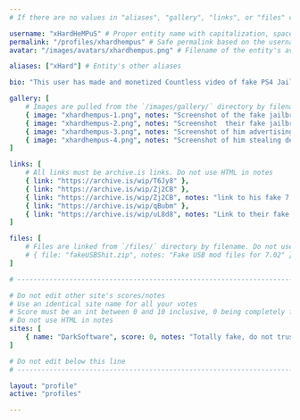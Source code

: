 ```yaml
---
# If there are no values in "aliases", "gallery", "links", or "files" comment that line out, do not just leave them empty

username: "xHardHeMPuS" # Proper entity name with capitalization, spaces, special characters, etc
permalink: "/profiles/xhardhempus" # Safe permalink based on the username (Lowercase & URI Decode), need to automate this
avatar: "/images/avatars/xhardhempus.png" # Filename of the entity's avatar uploaded to `/images/avatars/` directory, it will be displayed at 200px*200px. Will be `/images/avatars/blank.png` if commented out/blank

aliases: ["xHard"] # Entity's other aliases

bio: "This user has made and monetized Countless video of fake PS4 Jailbreaks from 5.xx all the way to current FWs and Hacks, additionally he has created his own forum charging people for 'VIP Access' to these fake hacks and for advertisement. This user can also been seen on Youtube and Twitter advertising his fake jailbreaks, in his free time he likes to steal devs tools or code without credit" # Entities bio, can use minimal HTML

gallery: [
    # Images are pulled from the `/images/gallery/` directory by filename. Do not use HTML in notes
    { image: "xhardhempus-1.png", notes: "Screenshot of the fake jailbreak" },
    { image: "xhardhempus-2.png", notes: "Screenshot  their fake jailbreak forum where the make money off ads" },
    { image: "xhardhempus-3.png", notes: "Screenshot of him advertising his fake PS4 jailbreak videos on Twitter" },
    { image: "xhardhempus-4.png", notes: "Screenshot of him stealing devs code without credit then redirecting to his scam site" }
]

links: [
    # All links must be archive.is links. Do not use HTML in notes
    { link: "https://archive.is/wip/T6Jy8" },
    { link: "https://archive.is/wip/Zj2CB" },
    { link: "https://archive.is/wip/Zj2CB", notes: "link to his fake 7.02 USB Mods  files down below" },
    { link: "https://archive.is/wip/qBubm" },
    { link: "https://archive.is/wip/uL8d8", notes: "Link to their fake forum" }
]

files: [
    # Files are linked from `/files/` directory by filename. Do not use HTML in notes
    # { file: "fakeUSBShit.zip", notes: "Fake USB mod files for 7.02" }
]

# -----------------------------------------------------------------------------

# Do not edit other site's scores/notes
# Use an identical site name for all your votes
# Score must be an int between 0 and 10 inclusive, 0 being completely fake, 10 being 100% real
# Do not use HTML in notes
sites: [
    { name: "DarkSoftware", score: 0, notes: "Totally fake, do not trust" }
]

# Do not edit below this line
# -----------------------------------------------------------------------------

layout: "profile"
active: "profiles"

---
```

